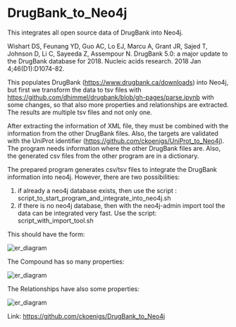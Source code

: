 # DrugBank_to_Neo4j
This integrates all open source data of DrugBank into Neo4j.

Wishart DS, Feunang YD, Guo AC, Lo EJ, Marcu A, Grant JR, Sajed T, Johnson D, Li C, Sayeeda Z, Assempour N. DrugBank 5.0: a major update to the DrugBank database for 2018. Nucleic acids research. 2018 Jan 4;46(D1):D1074-82.

This populates DrugBank (https://www.drugbank.ca/downloads) into Neo4j, but first we transform the data to tsv files with 
https://github.com/dhimmel/drugbank/blob/gh-pages/parse.ipynb
with some changes, so that also more properties and relationships are extracted. The results are multiple tsv files and not only one.

After extracting the information of XML file, they must be combined with the information from the other DrugBank files. Also, the targets are validated with the UniProt identifier (https://github.com/ckoenigs/UniProt_to_Neo4j). The program needs information where the other DrugBank files are. Also, the generated csv files from the other program are in a dictionary.

The prepared program generates csv/tsv files to integrate the DrugBank information into neo4j. However, there are two possibilities:
1. if already a neo4j database exists, then use the script : script_to_start_program_and_integrate_into_neo4j.sh 
2. if there is no neo4j database, then with the neo4j-admin import tool the data can be integrated very fast. Use the script: script_with_import_tool.sh

This should have the form:

![er_diagram](https://github.com/ckoenigs/DrugBank_to_Neo4j/blob/master/drugbank_er_final.png)


The Compound has so many properties:

![er_diagram](https://github.com/ckoenigs/DrugBank_to_Neo4j/blob/master/drugbank_compound.png)

The Relationships have also some properties:

![er_diagram](https://github.com/ckoenigs/DrugBank_to_Neo4j/blob/master/drugbank_er_rela_2.png)

Link: https://github.com/ckoenigs/DrugBank_to_Neo4j

